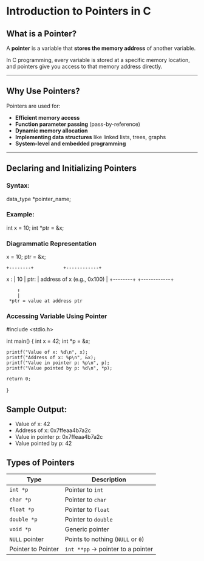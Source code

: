 #  Introduction to Pointers in C

##  What is a Pointer?

A **pointer** is a variable that **stores the memory address** of another variable.

In C programming, every variable is stored at a specific memory location, and pointers give you access to that memory address directly.

---

##  Why Use Pointers?

Pointers are used for:
-  **Efficient memory access**
-  **Function parameter passing** (pass-by-reference)
-  **Dynamic memory allocation**
-  **Implementing data structures** like linked lists, trees, graphs
-  **System-level and embedded programming**

---

##  Declaring and Initializing Pointers
###  Syntax:
data_type *pointer_name;

### Example:

int x = 10;
int *ptr = &x;

### Diagrammatic Representation

x = 10;
ptr = &x;

    +--------+           +------------+
x : |   10   |     ptr:  |  address of x (e.g., 0x100) |
    +--------+           +------------+

        ↑
        |
     *ptr = value at address ptr


### Accessing Variable Using Pointer

#include <stdio.h>

int main() {
    int x = 42;
    int *p = &x;

    printf("Value of x: %d\n", x);
    printf("Address of x: %p\n", &x);
    printf("Value in pointer p: %p\n", p);
    printf("Value pointed by p: %d\n", *p);

    return 0;
}

## Sample Output:
- Value of x: 42
- Address of x: 0x7ffeaa4b7a2c
- Value in pointer p: 0x7ffeaa4b7a2c
- Value pointed by p: 42

## Types of Pointers

| Type               | Description                       |
| ------------------ | --------------------------------- |
| `int *p`           | Pointer to `int`                  |
| `char *p`          | Pointer to `char`                 |
| `float *p`         | Pointer to `float`                |
| `double *p`        | Pointer to `double`               |
| `void *p`          | Generic pointer                   |
| `NULL` pointer     | Points to nothing (`NULL` or `0`) |
| Pointer to Pointer | `int **pp` → pointer to a pointer |
